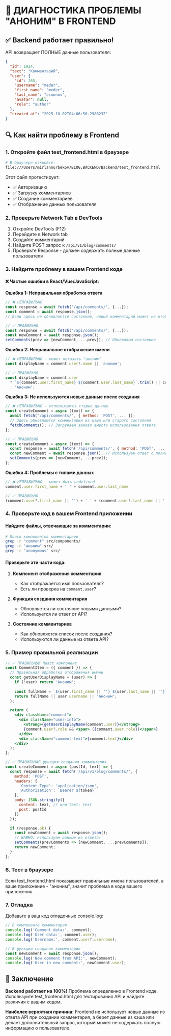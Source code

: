 # 🚨 ДИАГНОСТИКА ПРОБЛЕМЫ "АНОНИМ" В FRONTEND

## ✅ Backend работает правильно!

API возвращает ПОЛНЫЕ данные пользователя:
```json
{
  "id": 1924,
  "text": "Комментарий",
  "user": {
    "id": 265,
    "username": "meder",
    "first_name": "meder", 
    "last_name": "osmonov",
    "avatar": null,
    "role": "author"
  },
  "created_at": "2025-10-02T04:06:50.298623Z"
}
```

## 🔍 Как найти проблему в Frontend

### 1. Откройте файл test_frontend.html в браузере

```bash
# В браузере откройте:
file:///Users/mirlannurbekov/BLOG,BACKEND/Backend/test_frontend.html
```

Этот файл протестирует:
- ✅ Авторизацию
- ✅ Загрузку комментариев  
- ✅ Создание комментариев
- ✅ Отображение данных пользователя

### 2. Проверьте Network Tab в DevTools

1. Откройте DevTools (F12)
2. Перейдите в Network tab
3. Создайте комментарий
4. Найдите POST запрос к `/api/v1/blog/comments/`
5. Проверьте Response - должен содержать полные данные пользователя

### 3. Найдите проблему в вашем Frontend коде

#### ❌ Частые ошибки в React/Vue/JavaScript:

**Ошибка 1: Неправильная обработка ответа**
```javascript
// ❌ НЕПРАВИЛЬНО
const response = await fetch('/api/comments/', {...});
const comment = await response.json();
// Если здесь не обновляется состояние, новый комментарий может не отображаться

// ✅ ПРАВИЛЬНО  
const response = await fetch('/api/comments/', {...});
const newComment = await response.json();
setComments(prev => [newComment, ...prev]); // Обновляем состояние
```

**Ошибка 2: Неправильное отображение имени**
```javascript
// ❌ НЕПРАВИЛЬНО - может показать "аноним"
const displayName = comment.user?.name || 'аноним';

// ✅ ПРАВИЛЬНО
const displayName = comment.user 
  ? `${comment.user.first_name} ${comment.user.last_name}`.trim() || comment.user.username
  : 'Аноним';
```

**Ошибка 3: Не используются новые данные после создания**
```javascript
// ❌ НЕПРАВИЛЬНО - используются старые данные
const createComment = async (text) => {
  await fetch('/api/comments/', { method: 'POST', ... });
  // Здесь обновляются комментарии из кэша или старого состояния
  fetchComments(); // Загружаем заново вместо использования ответа
};

// ✅ ПРАВИЛЬНО
const createComment = async (text) => {
  const response = await fetch('/api/comments/', { method: 'POST', ... });
  const newComment = await response.json(); // Используем ответ с полными данными
  setComments(prev => [newComment, ...prev]);
};
```

**Ошибка 4: Проблемы с типами данных**
```javascript
// ❌ НЕПРАВИЛЬНО - может быть undefined
comment.user.first_name + ' ' + comment.user.last_name

// ✅ ПРАВИЛЬНО
(comment.user?.first_name || '') + ' ' + (comment.user?.last_name || '')
```

### 4. Проверьте код в вашем Frontend приложении

#### Найдите файлы, отвечающие за комментарии:
```bash
# Поиск компонентов комментариев
grep -r "comment" src/components/
grep -r "аноним" src/
grep -r "anonymous" src/
```

#### Проверьте эти части кода:

1. **Компонент отображения комментария**
   - Как отображается имя пользователя?
   - Есть ли проверка на `comment.user`?

2. **Функция создания комментария**
   - Обновляется ли состояние новыми данными?
   - Используется ли ответ от API?

3. **Состояние комментариев**
   - Как обновляется список после создания?
   - Используются ли данные из ответа API?

### 5. Пример правильной реализации

```jsx
// ✅ ПРАВИЛЬНЫЙ React компонент
const CommentItem = ({ comment }) => {
  // Правильная обработка отображения имени
  const getUserDisplayName = (user) => {
    if (!user) return 'Аноним';
    
    const fullName = `${user.first_name || ''} ${user.last_name || ''}`.trim();
    return fullName || user.username || 'Аноним';
  };

  return (
    <div className="comment">
      <div className="user-info">
        <strong>{getUserDisplayName(comment.user)}</strong>
        {comment.user?.role && <span> ({comment.user.role})</span>}
      </div>
      <div className="comment-text">{comment.text}</div>
    </div>
  );
};

// ✅ ПРАВИЛЬНАЯ функция создания комментария
const createComment = async (postId, text) => {
  const response = await fetch('/api/v1/blog/comments/', {
    method: 'POST',
    headers: {
      'Content-Type': 'application/json',
      'Authorization': `Bearer ${token}`
    },
    body: JSON.stringify({
      content: text, // или text: text
      post: postId
    })
  });

  if (response.ok) {
    const newComment = await response.json();
    // ВАЖНО: используем данные из ответа!
    setComments(prevComments => [newComment, ...prevComments]);
    return newComment;
  }
};
```

### 6. Тест в браузере

Если test_frontend.html показывает правильные имена пользователей, а ваше приложение - "аноним", значит проблема в коде вашего приложения.

### 7. Отладка

Добавьте в ваш код отладочные console.log:

```javascript
// В компоненте комментария
console.log('Comment data:', comment);
console.log('User data:', comment.user);
console.log('Username:', comment.user?.username);

// В функции создания комментария  
const newComment = await response.json();
console.log('New comment from API:', newComment);
console.log('User in new comment:', newComment.user);
```

## 🎯 Заключение

**Backend работает на 100%!** Проблема определенно в Frontend коде. Используйте test_frontend.html для тестирования API и найдите различия с вашим кодом.

**Наиболее вероятная причина:** Frontend не использует новые данные из ответа API при создании комментария, а берет данные из кэша или делает дополнительный запрос, который может не содержать полную информацию о пользователе.
